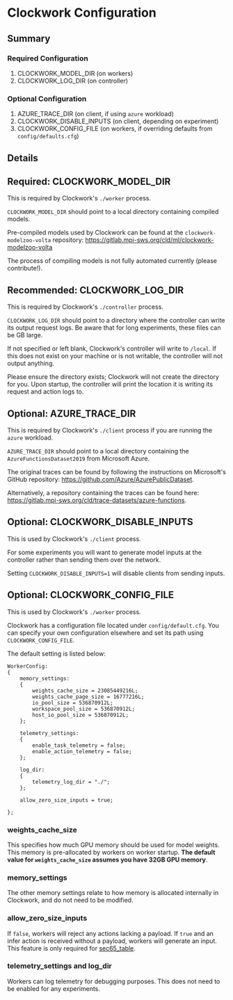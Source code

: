 # Clockwork Configuration

## Summary

### Required Configuration

1. CLOCKWORK_MODEL_DIR (on workers)
2. CLOCKWORK_LOG_DIR (on controller)

### Optional Configuration

1. AZURE_TRACE_DIR (on client, if using `azure` workload)
2. CLOCKWORK_DISABLE_INPUTS (on client, depending on experiment)
3. CLOCKWORK_CONFIG_FILE (on workers, if overriding defaults from `config/defaults.cfg`)

## Details

## Required: CLOCKWORK_MODEL_DIR

This is required by Clockwork's `./worker` process.

`CLOCKWORK_MODEL_DIR` should point to a local directory containing compiled models.

Pre-compiled models used by Clockwork can be found at the `clockwork-modelzoo-volta` repository: https://gitlab.mpi-sws.org/cld/ml/clockwork-modelzoo-volta

The process of compiling models is not fully automated currently (please contribute!).

## Recommended: CLOCKWORK_LOG_DIR

This is required by Clockwork's `./controller` process.

`CLOCKWORK_LOG_DIR` should point to a directory where the controller can write its output request logs.  Be aware that for long experiments, these files can be GB large.

If not specified or left blank, Clockwork's controller will write to `/local`.  If this does not exist on your machine or is not writable, the controller will not output anything.

Please ensure the directory exists; Clockwork will not create the directory for you.  Upon startup, the controller will print the location it is writing its request and action logs to.

## Optional: AZURE_TRACE_DIR

This is required by Clockwork's `./client` process if you are running the `azure` workload.

`AZURE_TRACE_DIR` should point to a local directory containing the `AzureFunctionsDataset2019` from Microsoft Azure.

The original traces can be found by following the instructions on Microsoft's GitHub repository: https://github.com/Azure/AzurePublicDataset.

Alternatively, a repository containing the traces can be found here: https://gitlab.mpi-sws.org/cld/trace-datasets/azure-functions.

## Optional: CLOCKWORK_DISABLE_INPUTS

This is used by Clockwork's `./client` process.

For some experiments you will want to generate model inputs at the controller rather than sending them over the network.

Setting `CLOCKWORK_DISABLE_INPUTS=1` will disable clients from sending inputs.

## Optional: CLOCKWORK_CONFIG_FILE

This is used by Clockwork's `./worker` process.

Clockwork has a configuration file located under `config/default.cfg`.  You can specify your own configuration elsewhere and set its path using `CLOCKWORK_CONFIG_FILE`.

The default setting is listed below:

```
WorkerConfig:
{
	memory_settings:
	{
		weights_cache_size = 23085449216L;
		weights_cache_page_size = 16777216L;
		io_pool_size = 536870912L;
		workspace_pool_size = 536870912L;
		host_io_pool_size = 536870912L;
	};

	telemetry_settings:
	{
		enable_task_telemetry = false;
		enable_action_telemetry = false;
	};

	log_dir:
	{
		telemetry_log_dir = "./";
	};

	allow_zero_size_inputs = true;

};
```

### weights_cache_size

This specifies how much GPU memory should be used for model weights.  This memory is pre-allocated by workers on worker startup.  **The default value for `weights_cache_size` assumes you have 32GB GPU memory**.

### memory_settings

The other memory settings relate to how memory is allocated internally in Clockwork, and do not need to be modified.

### allow_zero_size_inputs

If `false`, workers will reject any actions lacking a payload.  If `true` and an infer action is received without a payload, workers will generate an input.  This feature is only required for [sec65_table](https://gitlab.mpi-sws.org/cld/ml/clockwork-results/-/tree/master/sec65_table).

### telemetry_settings and log_dir

Workers can log telemetry for debugging purposes.  This does not need to be enabled for any experiments.